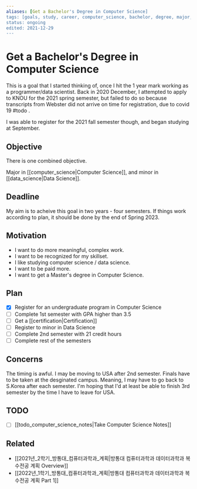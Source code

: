 ```yaml
---
aliases: [Get a Bachelor's Degree in Computer Science]
tags: [goals, study, career, computer_science, bachelor, degree, major, work]
status: ongoing
edited: 2021-12-29
---
```


# Get a Bachelor's Degree in Computer Science
This is a goal that I started thinking of, once I hit the 1 year mark working as a programmer/data scientist. Back in 2020 December, I attempted to apply to KNOU for the 2021 spring semester, but failed to do so because transcripts from Webster did not arrive on time for registration, due to covid 19 #todo .

I was able to register for the 2021 fall semester though, and began studying at September.

## Objective
There is one combined objective.

Major in [[computer_science|Computer Science]], and minor in [[data_science|Data Science]].

## Deadline
My aim is to acheive this goal in two years - four semesters.
If things work according to plan, it should be done by the end of Spring 2023.

## Motivation
- I want to do more meaningful, complex work.
- I want to be recognized for my skillset.
- I like studying computer science / data science.
- I want to be paid more.
- I want to get a Master's degree in Computer Science.

## Plan
- [x] Register for an undergraduate program in Computer Science
- [ ] Complete 1st semester with GPA higher than 3.5
- [ ] Get a [[certification|Certification]]
- [ ] Register to minor in Data Science
- [ ] Complete 2nd semester with 21 credit hours
- [ ] Complete rest of the semesters

## Concerns
The timing is awful. I may be moving to USA after 2nd semester.
Finals have to be taken at the desginated campus.
Meaning, I may have to go back to S.Korea after each semester.
I'm hoping that I'd at least be able to finish 3rd semester by the time I have to leave for USA.

## TODO
- [ ] [[todo_computer_science_notes|Take Computer Science Notes]]

## Related
- [[2021년_2학기_방통대_컴퓨터과학과_계획|방통대 컴퓨터과학과 데이터과학과 복수전공 계획 Overview]]
- [[2022년_1학기_방통대_컴퓨터과학과_계획|방통대 컴퓨터과학과 데이터과학과 복수전공 계획 Part 1]]
